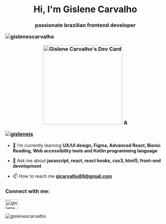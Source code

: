 <h1 align="center">Hi, I'm Gislene Carvalho</h1>
<h3 align="center"> passionate brazilian frontend developer <p align="left"> <img src="https://komarev.com/ghpvc/?username=gislenescarvalho&label=Profile%20views&color=0e75b6&style=flat" alt="gislenescarvalho" /> </p>
  
 <a href="https://app.daily.dev/gscarvalho"><img src="https://api.daily.dev/devcards/f712d2f275d54a45913034c3afb6ee37.png?r=kno" width="250" alt="Gislene Carvalho's Dev Card"/></a> A

<p align="left"> <a href="https://twitter.com/gislenejs" target="blank"><img src="https://img.shields.io/twitter/follow/gislenejs?logo=twitter&style=for-the-badge" alt="gislenejs" /></a> </p> </h3>


- 🌱 I’m currently learning **UX/UI design, Figma, Advanced React, Bionic Reading, Web accessibility tools and Kotlin programming language**

- 💬 Ask me about **javascript, react, react hooks, css3, html5, front-end development**

- 📫 How to reach me **gicarvalho89@gmail.com**

<h3 align="left">Connect with me:</h3>
<p align="left">
<a href="https://linkedin.com/in/gislenecarvalho" target="blank"><img align="center" src="https://raw.githubusercontent.com/rahuldkjain/github-profile-readme-generator/master/src/images/icons/Social/linked-in-alt.svg" alt="gislenecarvalho" height="30" width="40" /></a>
</p>

<p><img align="center" src="https://github-readme-stats.vercel.app/api/top-langs?username=gislenescarvalho&show_icons=true&locale=en&layout=compact" alt="gislenescarvalho" /></p>


